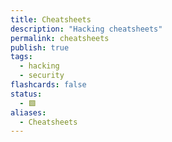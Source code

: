 ```yaml
---
title: Cheatsheets
description: "Hacking cheatsheets"
permalink: cheatsheets
publish: true
tags:
  - hacking
  - security
flashcards: false
status:
  - 🟩
aliases:
  - Cheatsheets
---
```

